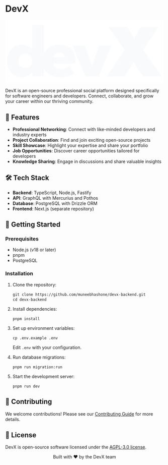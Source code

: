 # DevX

![DevX Logo](./LOGO.svg)

DevX is an open-source professional social platform designed specifically for software engineers and developers. Connect, collaborate, and grow your career within our thriving community.

## 🚀 Features

- **Professional Networking**: Connect with like-minded developers and industry experts
- **Project Collaboration**: Find and join exciting open-source projects
- **Skill Showcase**: Highlight your expertise and share your portfolio
- **Job Opportunities**: Discover career opportunities tailored for developers
- **Knowledge Sharing**: Engage in discussions and share valuable insights

## 🛠️ Tech Stack

- **Backend**: TypeScript, Node.js, Fastify
- **API**: GraphQL with Mercurius and Pothos
- **Database**: PostgreSQL with Drizzle ORM
- **Frontend**: Next.js (separate repository)

## 🚦 Getting Started

### Prerequisites

- Node.js (v18 or later)
- pnpm
- PostgreSQL

### Installation

1. Clone the repository:
   ```
   git clone https://github.com/muneebhashone/devx-backend.git
   cd devx-backend
   ```

2. Install dependencies:
   ```
   pnpm install
   ```

3. Set up environment variables:
   ```
   cp .env.example .env
   ```
   Edit `.env` with your configuration.

4. Run database migrations:
   ```
   pnpm run migration:run
   ```

5. Start the development server:
   ```
   pnpm run dev
   ```

## 🤝 Contributing

We welcome contributions! Please see our [Contributing Guide](CONTRIBUTING.md) for more details.

## 📄 License

DevX is open-source software licensed under the [AGPL-3.0 license](LICENSE).


<p align="center">Built with ❤️ by the DevX team</p>

